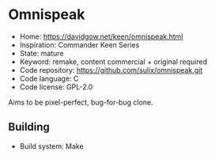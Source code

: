 # Omnispeak

- Home: https://davidgow.net/keen/omnispeak.html
- Inspiration: Commander Keen Series
- State: mature
- Keyword: remake, content commercial + original required
- Code repository: https://github.com/sulix/omnispeak.git
- Code language: C
- Code license: GPL-2.0

Aims to be pixel-perfect, bug-for-bug clone.

## Building

- Build system: Make
